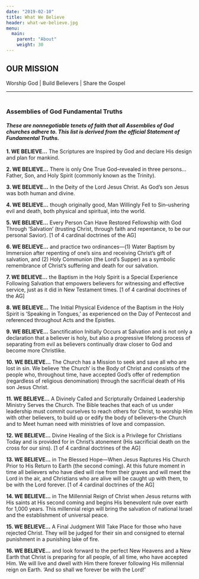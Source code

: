 ```yaml
---
date: "2019-02-10"
title: What We Believe
header: what-we-believe.jpg
menu:
  main:
    parent: "About"
    weight: 30
---
```


<div class="text-center">
  <h2>OUR MISSION</h2>
  <p>
    Worship God | Build Believers | Share the Gospel
  </p>
</div>



<p style="border-top: 1px solid black; padding: 10px;">

### Assemblies of God Fundamental Truths

#### _These are nonnegotiable tenets of faith that all Assemblies of God churches adhere to. This list is derived from the official Statement of Fundamental Truths._

**1\. WE BELIEVE…** The Scriptures are Inspired by God and declare His design and plan for mankind.

**2\. WE BELIEVE…** There is only One True God–revealed in three persons…Father, Son, and Holy Spirit (commonly known as the Trinity).

**3\. WE BELIEVE…** In the Deity of the Lord Jesus Christ. As God’s son Jesus was both human and divine.

**4\. WE BELIEVE…** though originally good, Man Willingly Fell to Sin–ushering evil and death, both physical and spiritual, into the world.

**5\. WE BELIEVE…** Every Person Can Have Restored Fellowship with God Through ‘Salvation’ (trusting Christ, through faith and repentance, to be our personal Savior). \[1 of 4 cardinal doctrines of the AG\]

**6\. WE BELIEVE…** and practice two ordinances—(1) Water Baptism by Immersion after repenting of one’s sins and receiving Christ’s gift of salvation, and (2) Holy Communion (the Lord’s Supper) as a symbolic remembrance of Christ’s suffering and death for our salvation.

**7\. WE BELIEVE…** the Baptism in the Holy Spirit is a Special Experience Following Salvation that empowers believers for witnessing and effective service, just as it did in New Testament times. \[1 of 4 cardinal doctrines of the AG\]

**8\. WE BELIEVE…** The Initial Physical Evidence of the Baptism in the Holy Spirit is ‘Speaking in Tongues,’ as experienced on the Day of Pentecost and referenced throughout Acts and the Epistles.

**9\. WE BELIEVE…** Sanctification Initially Occurs at Salvation and is not only a  
declaration that a believer is holy, but also a progressive lifelong process of separating from evil as believers continually draw closer to God and become more Christlike.

**10\. WE BELIEVE…** The Church has a Mission to seek and save all who are lost in sin. We believe ‘the Church’ is the Body of Christ and consists of the people who, throughout time, have accepted God’s offer of redemption (regardless of religious denomination) through the sacrificial death of His son Jesus Christ.

**11\. WE BELIEVE…** A Divinely Called and Scripturally Ordained Leadership Ministry Serves the Church. The Bible teaches that each of us under leadership must commit ourselves to reach others for Christ, to worship Him with other believers, to build up or edify the body of believers–the Church and to Meet human need with ministries of love and compassion.

**12\. WE BELIEVE…** Divine Healing of the Sick is a Privilege for Christians Today and is provided for in Christ’s atonement (His sacrificial death on the cross for our sins). \[1 of 4 cardinal doctrines of the AG\]

**13\. WE BELIEVE…** in The Blessed Hope—When Jesus Raptures His Church Prior to His Return to Earth (the second coming). At this future moment in time all believers who have died will rise from their graves and will meet the Lord in the air, and Christians who are alive will be caught up with them, to be with the Lord forever. \[1 of 4 cardinal doctrines of the AG\]

**14\. WE BELIEVE…** in The Millennial Reign of Christ when Jesus returns with His saints at His second coming and begins His benevolent rule over earth for 1,000 years. This millennial reign will bring the salvation of national Israel and the establishment of universal peace.

**15\. WE BELIEVE…** A Final Judgment Will Take Place for those who have rejected Christ. They will be judged for their sin and consigned to eternal punishment in a punishing lake of fire.

**16\. WE BELIEVE…** and look forward to the perfect New Heavens and a New Earth that Christ is preparing for all people, of all time, who have accepted Him. We will live and dwell with Him there forever following His millennial reign on Earth. ‘And so shall we forever be with the Lord!’